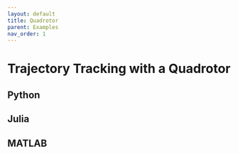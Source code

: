 ```yaml
---
layout: default
title: Quadrotor
parent: Examples
nav_order: 1
---
```



# Trajectory Tracking with a Quadrotor


## Python

## Julia

## MATLAB